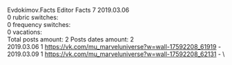 Evdokimov.Facts	Editor Facts 7 2019.03.06\
0 rubric switches:\
0 frequency switches:\
0 vacations:\
Total posts amount: 2	Posts dates amount: 2\
2019.03.06 1 https://vk.com/mu_marveluniverse?w=wall-17592208_61919 - \
2019.03.09 1 https://vk.com/mu_marveluniverse?w=wall-17592208_62131 - \
